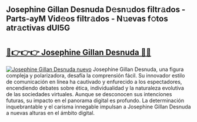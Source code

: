 ## Josephine Gillan Desnuda D𝚎sn𝚞dos filtr𝚊dos - Parts-ayM Vid𝚎os filtr𝚊dos - N𝚞evas f𝚘tos atr𝚊ctivas dUI5G

# <h2><a href="http://mbarsl.tromn.icu/?c=Josephine+Gillan+Desnuda">🔗👉👉👉 Josephine Gillan Desnuda 🔗🔗</a></h2>

[![Josephine Gillan Desnuda nuevo](https://i.imgur.com/pEAQMta.gif)](http://mbarsl.tromn.icu/?c=Josephine+Gillan+Desnuda)
Josephine Gillan Desnuda, una figura compleja y polarizadora, desafía la comprensión fácil. Su innovador estilo de comunicación en línea ha cautivado y enfurecido a los espectadores, encendiendo debates sobre ética, individualidad y la naturaleza evolutiva de las sociedades virtuales. Aunque se desconocen sus intenciones futuras, su impacto en el panorama digital es profundo. La determinación inquebrantable y el carisma innegable impulsan a Josephine Gillan Desnuda a nuevas alturas en el ámbito digital.
